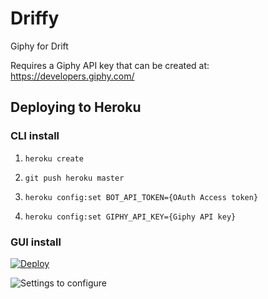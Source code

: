 # Driffy
Giphy for Drift

Requires a Giphy API key that can be created at: https://developers.giphy.com/

## Deploying to Heroku

### CLI install 

1. `heroku create`

2. `git push heroku master`

3. `heroku config:set BOT_API_TOKEN={OAuth Access token}`

4. `heroku config:set GIPHY_API_KEY={Giphy API key}`

### GUI install

[![Deploy](https://www.herokucdn.com/deploy/button.svg)](https://heroku.com/deploy?template=https://github.com/Driftt/Driffy)

![Settings to configure](https://d1ax1i5f2y3x71.cloudfront.net/items/3J1C3i2X041V3N2L0x3J/Screen%20Shot%202017-11-14%20at%2011.34.44%20AM.png?X-CloudApp-Visitor-Id=2789091&v=99f8700c)
